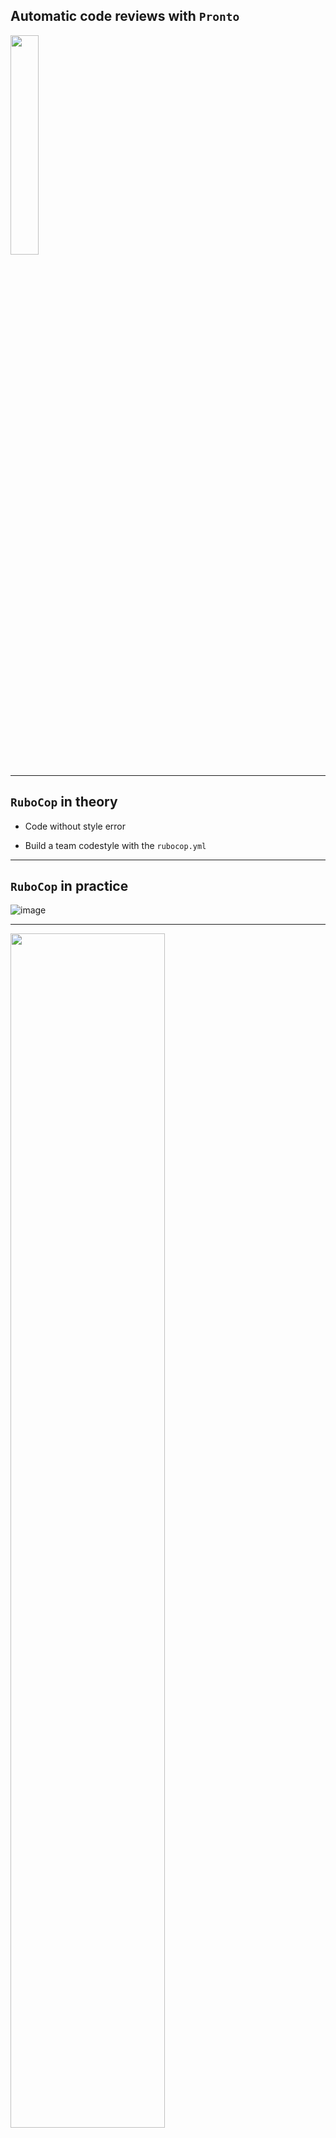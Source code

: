 ## Automatic code reviews with `Pronto`

<img src="assets/images/speedy_gonzales.png" style="width: 30%;" />

---

## `RuboCop` in theory

 - Code without style error

 - Build a team codestyle with the `rubocop.yml`

---

## `RuboCop` in practice

![image](assets/images/offenses-kisskiss.png)

---

<img src="assets/images/broken-window.jpg" style="width: 70%;" />

---

<img src="assets/images/broken-window-building.jpg" style="width: 70%;" />

---

## `Pronto`

Executes `RuboCop` _only_ on the diffs between your branch and master

---

## installation

```bash
$ gem install pronto
$ gem install pronto-rubocop
$ gem install pronto-eslint
```

---

## Local run

![image](assets/images/offenses-local-branch.png)

 - no broken windows visible

 - reasonable number of offenses to deal with

---

## Still...

Frictions remains for building the team codestyle

---

## github pr review

Create a `pronto.yml`:
```yml
github:
  slug: KissKissBankBank/kisskissbankbank
github_pr_review:
  format: "%{msg}"
max_warnings: 200
verbose: false
```

---

## github pr review

 - provide a Github `personal_access_token`
```bash
$ PRONTO_GITHUB_ACCESS_TOKEN=********
```

 - provide the `id` of the PR you want `Pronto` to review
```bash
$ PULL_REQUEST_ID=10
```

---

## github pr review
##### use it

```bash
$ pronto run -f github_pr_review -c origin/master
```

---


## Meet the KissBot

![image](assets/images/meet-the-kissbot.png)

---

<img src="assets/images/kissbot-comments.png" style="width: 42%;"/>

---

<img src="assets/images/kissbot-slack-conversation.png" style="width: 50%;" />

---

## Conclusion

---

<img src="assets/images/speedy_gonzales_bye.png" style="width: 40%;"/>
